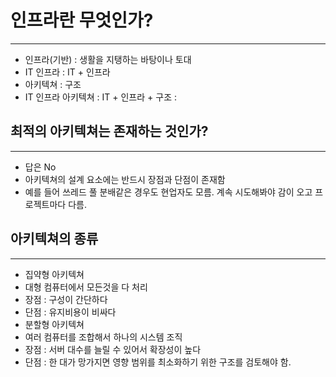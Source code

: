 # 인프라란 무엇인가?
---
- 인프라(기반) : 생활을 지탱하는 바탕이나 토대
- IT 인프라 : IT + 인프라
- 아키텍쳐 : 구조
- IT 인프라 아키텍쳐 : IT + 인프라 + 구조 : 

## 최적의 아키텍쳐는 존재하는 것인가?
---
- 답은 No
 - 아키텍쳐의 설계 요소에는 반드시 장점과 단점이 존재함
 - 예를 들어 쓰레드 풀 분배같은 경우도 현업자도 모름. 계속 시도해봐야 감이 오고 프로젝트마다 다름.

## 아키텍쳐의 종류
---
- 집약형 아키텍쳐
 - 대형 컴퓨터에서 모든것을 다 처리
 - 장점 : 구성이 간단하다
 - 단점 : 유지비용이 비싸다
- 분할형 아키텍쳐
 - 여러 컴퓨터를 조합해서 하나의 시스템 조직
 - 장점 : 서버 대수를 늘릴 수 있어서 확장성이 높다
 - 단점 : 한 대가 망가지면 영향 범위를 최소화하기 위한 구조를 검토해야 함.
